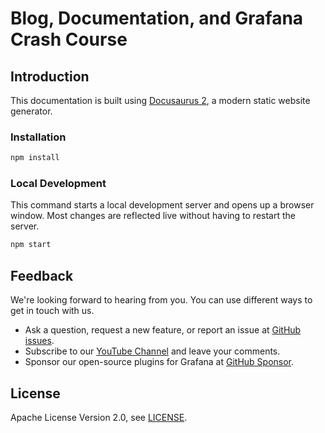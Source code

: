 # Blog, Documentation, and Grafana Crash Course

## Introduction

This documentation is built using [Docusaurus 2](https://docusaurus.io/), a modern static website generator.

### Installation

```sh
npm install
```

### Local Development

This command starts a local development server and opens up a browser window. Most changes are reflected live without having to restart the server.

```sh
npm start
```

## Feedback

We're looking forward to hearing from you. You can use different ways to get in touch with us.

- Ask a question, request a new feature, or report an issue at [GitHub issues](https://github.com/volkovlabs/volkovlabs.io/issues).
- Subscribe to our [YouTube Channel](https://www.youtube.com/@volkovlabs) and leave your comments.
- Sponsor our open-source plugins for Grafana at [GitHub Sponsor](https://github.com/sponsors/VolkovLabs).

## License

Apache License Version 2.0, see [LICENSE](https://github.com/volkovlabs/volkovlabs.io/blob/main/LICENSE).
